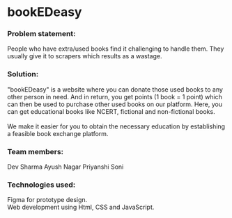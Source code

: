 # bookEDeasy
### Problem statement:
People who have extra/used books find it challenging to handle them. They usually give it to scrapers which results as a wastage.
<br />
### Solution:
"bookEDeasy" is a website where you can donate those used books to any other person in need. And in return, you get points (1 book = 1 point) which can then be used to purchase other used books on our platform. Here, you can get educational books like NCERT, fictional and non-fictional books.
<br />
<br />
We make it easier for you to obtain the necessary education by establishing a feasible book exchange platform.
<br />
### Team members: 
Dev Sharma 
Ayush Nagar 
Priyanshi Soni
<br />
### Technologies used: 
Figma for prototype design. <br />
Web development using Html, CSS and JavaScript.
<br />
